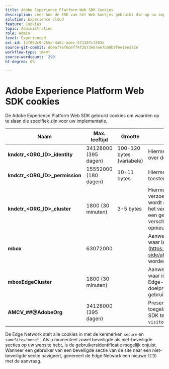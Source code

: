 ```yaml
---
title: Adobe Experience Platform Web SDK Cookies
description: Leer hoe de SDK van het Web koekjes gebruikt die op uw implementatie van toepassing zijn.
solution: Experience Cloud
feature: Cookies
topic: Administration
role: Admin
level: Experienced
exl-id: 14f06dc9-255e-4a6c-adec-471107cf202e
source-git-commit: d69af76f6deff4f2b73e67ee7b69b9fee1ee3a2e
workflow-type: tm+mt
source-wordcount: '290'
ht-degree: 0%

---
```


# Adobe Experience Platform Web SDK cookies

De Adobe Experience Platform Web SDK gebruikt cookies om waarden op te slaan die specifiek zijn voor uw implementatie.

| Naam | Max. leeftijd | Grootte | Beschrijving |
|---|---|---|---|
| **kndctr_&lt;ORG_ID>_identity** | 34128000 (395 dagen) | 100-120 bytes (variabele) | Hiermee slaat u de ECID op, evenals andere informatie over de ECID. |
| **kndctr_&lt;ORG_ID>_permission** | 15552000 (180 dagen) | 10-11 bytes | Hiermee slaat u de voorkeur van de gebruiker voor toestemming voor de website op. |
| **kndctr_&lt;ORG_ID>_cluster** | 1800 (30 minuten) | 3-5 bytes | Hiermee slaat u het gebied Edge Network op dat de verzoeken van de huidige gebruiker dient. Het gebied wordt gebruikt in de weg URL zodat de Edge Network het verzoek aan het correcte gebied kan leiden. Als een gebruiker met een verschillend IP adres of in een verschillende zitting verbindt, wordt het verzoek opnieuw verpletterd aan het dichtstbijzijnde gebied. |
| **mbox** | 63072000 | | Aanwezig wanneer het Doel migratie plaatsen aan waar is. Het staat het 3} mbox koekje van het Doel ](https://developer.adobe.com/target/implement/client-side/atjs/atjs-cookies/) toe om door het Web SDK worden geplaatst.[ |
| **mboxEdgeCluster** | 1800 (30 minuten) | | Aanwezig wanneer het Doel migratie plaatsen aan waar is. Hiermee kan de SDK van het Web de juiste Edge-cluster aan `at.js` meedelen, zodat de doelprofielen synchroon kunnen blijven terwijl gebruikers door een site navigeren. |
| **AMCV_##@AdobeOrg** | 34128000 (395 dagen) | | Presenteren wanneer [`idMigrationEnabled` ](https://experienceleague.adobe.com/en/docs/experience-platform/web-sdk/commands/configure/idmigrationenabled) wordt toegelaten. Het helpt bij het overschakelen naar Web SDK terwijl sommige delen van de site nog steeds `visitor.js` gebruiken. |

De Edge Network stelt alle cookies in met de kenmerken `secure` en `sameSite="none"` . Als u momenteel zowel beveiligde als niet-beveiligde secties op uw website hebt, is de gebruikersidentificatie mogelijk onjuist. Wanneer een gebruiker van een beveiligde sectie van de site naar een niet-beveiligde sectie navigeert, genereert de Edge Network een nieuwe `ECID` met de aanvraag.
